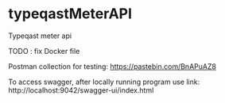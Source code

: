 # typeqastMeterAPI
Typeqast meter api

TODO : fix Docker file

Postman collection for testing: https://pastebin.com/BnAPuAZ8

To access swagger, after locally running program use link: http://localhost:9042/swagger-ui/index.html

